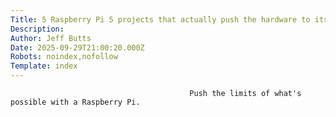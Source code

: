 ```yaml
---
Title: 5 Raspberry Pi 5 projects that actually push the hardware to its limits
Description: 
Author: Jeff Butts
Date: 2025-09-29T21:00:20.000Z
Robots: noindex,nofollow
Template: index
---
```


                                            Push the limits of what's possible with a Raspberry Pi.
                                        